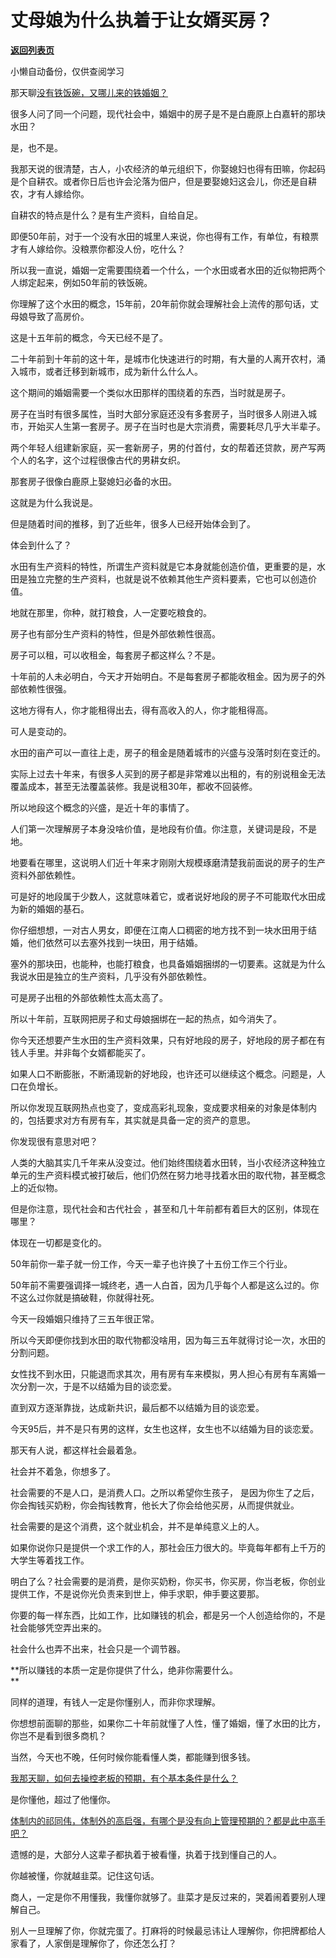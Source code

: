 # 丈母娘为什么执着于让女婿买房？

[**返回列表页**](/gzh/记忆承载3)

小懒自动备份，仅供查阅学习

那天聊[没有铁饭碗，又哪儿来的铁婚姻？](http://mp.weixin.qq.com/s?__biz=MzU0MjYwNDU2Mw==&mid=2247509481&idx=1&sn=34a382061018e68e2e516110e8641451&chksm=fb1ac995cc6d4083b9f27cc893b88b94c09d2dc294d5855071da35b9e33a41317e2d620b37c9&scene=21#wechat_redirect)  

很多人问了同一个问题，现代社会中，婚姻中的房子是不是白鹿原上白嘉轩的那块水田？

是，也不是。  

我那天说的很清楚，古人，小农经济的单元组织下，你娶媳妇也得有田嘛，你起码是个自耕农。或者你日后也许会沦落为佃户，但是要娶媳妇这会儿，你还是自耕农，才有人嫁给你。

自耕农的特点是什么？是有生产资料，自给自足。  

即便50年前，对于一个没有水田的城里人来说，你也得有工作，有单位，有粮票才有人嫁给你。没粮票你都没人份，吃什么？

所以我一直说，婚姻一定需要围绕着一个什么，一个水田或者水田的近似物把两个人绑定起来，例如50年前的铁饭碗。  

你理解了这个水田的概念，15年前，20年前你就会理解社会上流传的那句话，丈母娘导致了高房价。  

这是十五年前的概念，今天已经不是了。  

二十年前到十年前的这十年，是城市化快速进行的时期，有大量的人离开农村，涌入城市，或者迁移到新城市，成为新什么什么人。

这个期间的婚姻需要一个类似水田那样的围绕着的东西，当时就是房子。  

房子在当时有很多属性，当时大部分家庭还没有多套房子，当时很多人刚进入城市，开始买人生第一套房子。房子在当时也是大宗消费，需要耗尽几乎大半辈子。  

两个年轻人组建新家庭，买一套新房子，男的付首付，女的帮着还贷款，房产写两个人的名字，这个过程很像古代的男耕女织。  

那套房子很像白鹿原上娶媳妇必备的水田。  

这就是为什么我说是。  

但是随着时间的推移，到了近些年，很多人已经开始体会到了。  

体会到什么了？

水田有生产资料的特性，所谓生产资料就是它本身就能创造价值，更重要的是，水田是独立完整的生产资料，也就是说不依赖其他生产资料要素，它也可以创造价值。  

地就在那里，你种，就打粮食，人一定要吃粮食的。

房子也有部分生产资料的特性，但是外部依赖性很高。

房子可以租，可以收租金，每套房子都这样么？不是。  

十年前的人未必明白，今天才开始明白。不是每套房子都能收租金。因为房子的外部依赖性很强。

这地方得有人，你才能租得出去，得有高收入的人，你才能租得高。

可人是变动的。

水田的亩产可以一直往上走，房子的租金是随着城市的兴盛与没落时刻在变迁的。  

实际上过去十年来，有很多人买到的房子都是非常难以出租的，有的别说租金无法覆盖成本，甚至无法覆盖装修。我是说租30年，都收不回装修。  

所以地段这个概念的兴盛，是近十年的事情了。  

人们第一次理解房子本身没啥价值，是地段有价值。你注意，关键词是段，不是地。  

地要看在哪里，这说明人们近十年来才刚刚大规模琢磨清楚我前面说的房子的生产资料外部依赖性。  

可是好的地段属于少数人，这就意味着它，或者说好地段的房子不可能取代水田成为新的婚姻的基石。  

你仔细想想，一对古人男女，即便在江南人口稠密的地方找不到一块水田用于结婚，他们依然可以去塞外找到一块田，用于结婚。  

塞外的那块田，也能种，也能打粮食，也具备婚姻捆绑的一切要素。这就是为什么我说水田是独立的生产资料，几乎没有外部依赖性。

可是房子出租的外部依赖性太高太高了。

所以十年前，互联网把房子和丈母娘捆绑在一起的热点，如今消失了。

你今天还想要产生水田的生产资料效果，只有好地段的房子，好地段的房子都在有钱人手里。并非每个女婿都能买了。  

如果人口不断膨胀，不断涌现新的好地段，也许还可以继续这个概念。问题是，人口在负增长。  

所以你发现互联网热点也变了，变成高彩礼现象，变成要求相亲的对象是体制内的，包括要求对方有房有车，其实就是具备一定的资产的意思。  

你发现很有意思对吧？  

人类的大脑其实几千年来从没变过。他们始终围绕着水田转，当小农经济这种独立单元的生产资料模式被打破后，他们仍然在努力地寻找着水田的取代物，甚至概念上的近似物。

但是你注意，现代社会和古代社会 ，甚至和几十年前都有着巨大的区别，体现在哪里？  

体现在一切都是变化的。

50年前你一辈子就一份工作，今天一辈子也许换了十五份工作三个行业。  

50年前不需要强调择一城终老，遇一人白首，因为几乎每个人都是这么过的。你不这么过你就是搞破鞋，你就得社死。  

今天一段婚姻只维持了三五年很正常。  

所以今天即便你找到水田的取代物都没啥用，因为每三五年就得讨论一次，水田的分割问题。  

女性找不到水田，只能退而求其次，用有房有车来模拟，男人担心有房有车离婚一次分割一次，于是不以结婚为目的谈恋爱。  

直到双方逐渐靠拢，达成新共识，最后都不以结婚为目的谈恋爱。  

今天95后，并不是只有男的这样，女生也这样，女生也不以结婚为目的谈恋爱。

那天有人说，都这样社会最着急。  

社会并不着急，你想多了。

社会需要的不是人口，是消费人口。之所以希望你生孩子， 是因为你生了之后，你会掏钱买奶粉，你会掏钱教育，他长大了你会给他买房，从而提供就业。  

社会需要的是这个消费，这个就业机会，并不是单纯意义上的人。  

如果你说你只是提供一个求工作的人，那社会压力很大的。毕竟每年都有上千万的大学生等着找工作。

明白了么？社会需要的是消费，是你买奶粉，你买书，你买房，你当老板，你创业提供工作，不是说你光负责来到世上，伸手求职，伸手要这要那。  

你要的每一样东西，比如工作，比如赚钱的机会，都是另一个人创造给你的，不是社会能够凭空弄出来的。  

社会什么也弄不出来，社会只是一个调节器。  

 **所以赚钱的本质一定是你提供了什么，绝非你需要什么。  
**

同样的道理，有钱人一定是你懂别人，而非你求理解。  

你想想前面聊的那些，如果你二十年前就懂了人性，懂了婚姻，懂了水田的比方，你岂不是看到很多商机？  

当然，今天也不晚，任何时候你能看懂人类，都能赚到很多钱。

[我那天聊，如何去操控老板的预期，有个基本条件是什么？](http://mp.weixin.qq.com/s?__biz=MzU0MjYwNDU2Mw==&mid=2247509486&idx=1&sn=c1a11d1b76cd63a28b464b45ba86b88e&chksm=fb1ac992cc6d4084a736bc27f878289767545e1f819fff72abd6b6c27a0f9ef2062ae5d7bc76&scene=21#wechat_redirect)

是你懂他，超过了他懂你。

[体制内的祁同伟，体制外的高启强，有哪个是没有向上管理预期的？都是此中高手吧？](http://mp.weixin.qq.com/s?__biz=MzU0MjYwNDU2Mw==&mid=2247509486&idx=1&sn=c1a11d1b76cd63a28b464b45ba86b88e&chksm=fb1ac992cc6d4084a736bc27f878289767545e1f819fff72abd6b6c27a0f9ef2062ae5d7bc76&scene=21#wechat_redirect)  

遗憾的是，大部分人这辈子都执着于被看懂，执着于找到懂自己的人。  

你越被懂，你就越韭菜。记住这句话。  

商人，一定是你不用懂我，我懂你就够了。韭菜才是反过来的，哭着闹着要别人理解自己。

别人一旦理解了你，你就完蛋了。打麻将的时候最忌讳让人理解你，你把牌都给人家看了，人家倒是理解你了，你还怎么打？

